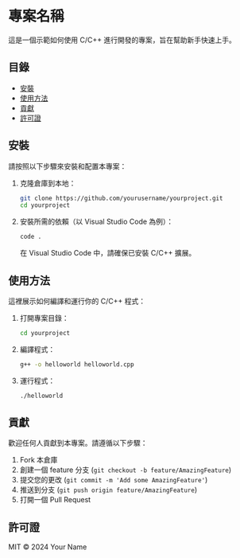 # 專案名稱

這是一個示範如何使用 C/C++ 進行開發的專案，旨在幫助新手快速上手。

## 目錄

- [安裝](#安裝)
- [使用方法](#使用方法)
- [貢獻](#貢獻)
- [許可證](#許可證)

## 安裝

請按照以下步驟來安裝和配置本專案：

1. 克隆倉庫到本地：
    ```bash
    git clone https://github.com/yourusername/yourproject.git
    cd yourproject
    ```

2. 安裝所需的依賴（以 Visual Studio Code 為例）：
    ```bash
    code .
    ```
    在 Visual Studio Code 中，請確保已安裝 C/C++ 擴展。

## 使用方法

這裡展示如何編譯和運行你的 C/C++ 程式：

1. 打開專案目錄：
    ```bash
    cd yourproject
    ```

2. 編譯程式：
    ```bash
    g++ -o helloworld helloworld.cpp
    ```

3. 運行程式：
    ```bash
    ./helloworld
    ```

## 貢獻

歡迎任何人貢獻到本專案。請遵循以下步驟：

1. Fork 本倉庫
2. 創建一個 feature 分支 (`git checkout -b feature/AmazingFeature`)
3. 提交您的更改 (`git commit -m 'Add some AmazingFeature'`)
4. 推送到分支 (`git push origin feature/AmazingFeature`)
5. 打開一個 Pull Request

## 許可證

MIT © 2024 Your Name
